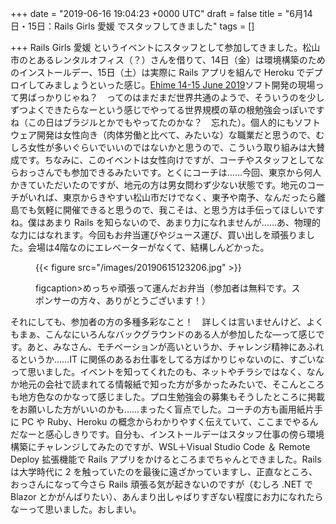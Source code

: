 
+++
date = "2019-06-16 19:04:23 +0000 UTC"
draft = false
title = "6月14日・15日：Rails Girls 愛媛 でスタッフしてきました"
tags = []

+++
Rails Girls 愛媛 というイベントにスタッフとして参加してきました。松山市のとあるレンタルオフィス（？）さんを借りて、14日（金）は環境構築のためのインストールデー、15日（土）は実際に Rails アプリを組んで Heroku でデプロイしてみましょうといった感じ。[Ehime 14-15 June 2019](http://railsgirls.com/ehime.html)ソフト開発の現場って男ばっかりじゃね？　ってのはまだまだ世界共通のようで、そういうのを少しずつよくできたらなーという感じでやってる世界規模の草の根勉強会っぽいですね（この日はブラジルとかでもやってたのかな？　忘れた）。個人的にもソフトウェア開発は女性向き（肉体労働と比べて、みたいな）な職業だと思うので、むしろ女性が多いぐらいでいいのではないかと思うので、こういう取り組みは大賛成です。ちなみに、このイベントは女性向けですが、コーチやスタッフとしてならおっさんでも参加できるみたいです。とくにコーチは……今回、東京から何人かきていただいたのですが、地元の方は男女問わず少ない状態です。地元のコーチがいれば、東京からきやすい松山市だけでなく、東予や南予、なんだったら離島でも気軽に開催できると思うので、我こそは、と思う方は手伝ってほしいですね。僕はあまり Rails を知らないので、あまり力になれませんが……あ、物理的な力にはなれます。今回もお弁当運びやジュース運び、買い出しを頑張りました。会場は4階なのにエレベーターがなくて、結構しんどかった。<figure class="figure-image figure-image-fotolife" title="めっちゃ頑張って運んだお弁当（参加者は無料です。スポンサーの方々、ありがとうございます！）">

{{< figure src="/images/20190615123206.jpg"  >}}

figcaption>めっちゃ頑張って運んだお弁当（参加者は無料です。スポンサーの方々、ありがとうございます！）</figcaption></figure>それにしても、参加者の方の多種多彩なこと！　詳しくは言いませんけど、よくもまぁ、こんなにいろんなバックグラウンドのある人が参加したな―って感じです。あと、みなさん、モチベーションが高いというか、チャレンジ精神にあふれるというか……IT に関係のあるお仕事をしてる方ばかりじゃないのに、すごいなって思いました。イベントを知ってくれたのも、ネットやチラシではなく、なんか地元の会社で読まれてる情報紙で知った方が多かったみたいで、そこんところも地方色なのかなって感じました。プロ生勉強会の募集もそうしたところに掲載をお願いした方がいいのかも……まったく盲点でした。コーチの方も画用紙片手に PC や Ruby、Heroku の概念からわかりやすく伝えていて、ここまでやるんだなーと感心しきりです。自分も、インストールデーはスタッフ仕事の傍ら環境構築にチャレンジしてみたのですが、WSL＋Visual Studio Code ＆ Remote Deploy 拡張機能で Rails アプリをかけるところまでちゃんとできました。Rails は大学時代に 2 を触っていたのを最後に遠ざかっていますし、正直なところ、おっさんになって今さら Rails 頑張る気が起きないのですが（むしろ .NET で Blazor とかがんばりたい）、あんまり出しゃばりすぎない程度にお力になれたらなーって思いました。おしまい。



